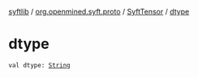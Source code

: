 [syftlib](../../index.md) / [org.openmined.syft.proto](../index.md) / [SyftTensor](index.md) / [dtype](./dtype.md)

# dtype

`val dtype: `[`String`](https://kotlinlang.org/api/latest/jvm/stdlib/kotlin/-string/index.html)